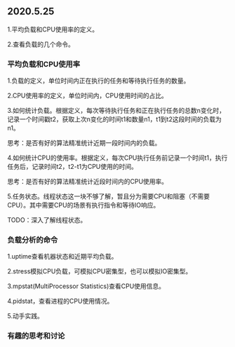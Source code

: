 ## 2020.5.25
1.平均负载和CPU使用率的定义。

2.查看负载的几个命令。
### 平均负载和CPU使用率
1.负载的定义，单位时间内正在执行的任务和等待执行任务的数量。

2.CPU使用率的定义，单位时间内，CPU使用时间的占比。

3.如何统计负载。根据定义，每次等待执行任务和正在执行任务的总数n变化时，记录一个时间戳t2，获取上次n变化的时间t1和数量n1，t1到t2这段时间的负载为n1。

思考：是否有好的算法精准统计近期一段时间内的负载。

4.如何统计CPU的使用率。根据定义，每次CPU执行任务前记录一个时间t1，执行任务后，记录时间t2，t2-t1为CPU使用的时间。

思考：是否有好的算法精准统计近段时间内的CPU使用率。

5.任务状态。线程状态这一块不够了解，暂且分为需要CPU和阻塞（不需要CPU）。其中需要CPU的场景有执行指令和等待IO响应。 

TODO：深入了解线程状态。

### 负载分析的命令
1.uptime查看机器状态和近期平均负载。

2.stress模拟CPU负载，可模拟CPU密集型，也可以模拟IO密集型。

3.mpstat(MultiProcessor Statistics)查看CPU使用信息。

4.pidstat，查看进程的CPU使用情况。

5.动手实践。

### 有趣的思考和讨论